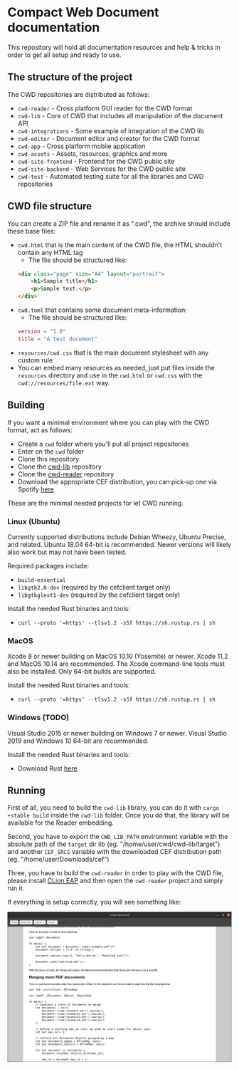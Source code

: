 # Compact Web Document documentation

This repository will hold all documentation resources and help & tricks in order to get all setup and ready to use.

## The structure of the project

The CWD repositories are distributed as follows:

- `cwd-reader` - Cross platform GUI reader for the CWD format
- `cwd-lib` - Core of CWD that includes all manipulation of the document API
- `cwd-integrations` - Some example of integration of the CWD lib
- `cwd-editor` - Document editor and creator for the CWD format
- `cwd-app` - Cross platform mobile application
- `cwd-assets` - Assets, resources, graphics and more
- `cwd-site-frontend` - Frontend for the CWD public site
- `cwd-site-backend` - Web Services for the CWD public site
- `cwd-test` - Automated testing suite for all the libraries and CWD repositories

## CWD file structure

You can create a ZIP file and rename it as ".cwd", the archive should include these base files:

- `cwd.html` that is the main content of the CWD file, the HTML shouldn't contain any HTML tag
    - The file should be structured like:
    ```html
    <div class="page" size="A4" layout="portrait">
        <h1>Sample title</h1>
        <p>Sample text.</p>
    </div>
    ```
- `cwd.toml` that contains some document meta-information:
    - The file should be structured like:
    ```toml
    version = "1.0"
    title = "A test document"
    ```
- `resources/cwd.css` that is the main document stylesheet with any custom rule
- You can embed many resources as needed, just put files inside the `resources` directory and use in the `cwd.html` or `cwd.css` with the `cwd://resources/file.ext` way.

## Building

If you want a minimal environment where you can play with the CWD format, act as follows:

- Create a `cwd` folder where you'll put all project repositories
- Enter on the `cwd` folder
- Clone this repository
- Clone the [cwd-lib](https://github.com/compact-web-document/cwd-lib) repository
- Clone the [cwd-reader](https://github.com/compact-web-document/cwd-reader) repository
- Download the appropriate CEF distribution, you can pick-up one via Spotify [here](http://opensource.spotify.com/cefbuilds/index.html)

These are the minimal needed projects for let CWD running.

### Linux (Ubuntu)

Currently supported distributions include Debian Wheezy, Ubuntu Precise, and related. Ubuntu 18.04 64-bit is recommended. Newer versions will likely also work but may not have been tested.

Required packages include:

- `build-essential`
- `libgtk2.0-dev` (required by the cefclient target only)
- `libgtkglext1-dev` (required by the cefclient target only)

Install the needed Rust binaries and tools:

- `curl --proto '=https' --tlsv1.2 -sSf https://sh.rustup.rs | sh`

### MacOS

Xcode 8 or newer building on MacOS 10.10 (Yosemite) or newer. Xcode 11.2 and MacOS 10.14 are recommended. The Xcode command-line tools must also be installed. Only 64-bit builds are supported.

Install the needed Rust binaries and tools:

- `curl --proto '=https' --tlsv1.2 -sSf https://sh.rustup.rs | sh`

### Windows (TODO)

Visual Studio 2015 or newer building on Windows 7 or newer. Visual Studio 2019 and Windows 10 64-bit are recommended.

Install the needed Rust binaries and tools:

- Download Rust [here](https://win.rustup.rs/x86_64)

## Running

First of all, you need to build the `cwd-lib` library, you can do it with `cargo +stable build` inside the `cwd-lib` folder. Once you do that, the library will be available for the Reader embedding.

Second, you have to export the `CWD_LIB_PATH` environment variable with the absolute path of the `target` dir lib (eg. "/home/user/cwd/cwd-lib/target") and another `CEF_SRCS` variable with the downloaded CEF distribution path (eg. "/home/user/Downloads/cef")

Three, you have to build the `cwd-reader` in order to play with the CWD file, please install [CLion EAP](https://www.jetbrains.com/clion/nextversion/) and then open the `cwd-reader` project and simply run it.

If everything is setup correctly, you will see something like:

![CWD Reader](assets/screenshot.png)
